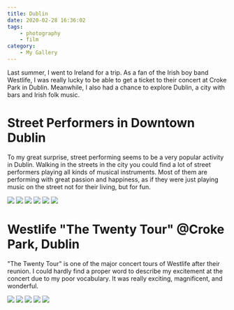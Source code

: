 ```yaml
---
title: Dublin
date: 2020-02-28 16:36:02
tags: 
    - photography 
    - film
category: 
    - My Gallery
---
```


Last summer, I went to Ireland for a trip. As a fan of the Irish boy band Westlife, I was really lucky to be able to get a ticket to their concert at Croke Park in Dublin. Meanwhile, I also had a chance to explore Dublin, a city with bars and Irish folk music.

# Street Performers in Downtown Dublin

To my great surprise, street performing seems to be a very popular activity in Dublin. Walking in the streets in the city you could find a lot of street performers playing all kinds of musical instruments. Most of them are performing with great passion and happiness, as if they were just playing music on the street not for their living, but for fun.

![](/images/190823_RZH3285.jpg)
![](/images/190823_RZH3301.jpg)
![](/images/190823_RZH3309.jpg)
![](/images/190823_RZH3457.jpg)
![](/images/190823_RZH3460.jpg)
![](/images/190823_RZH3530.jpg)

# Westlife "The Twenty Tour" @Croke Park, Dublin

"The Twenty Tour" is one of the major concert tours of Westlife after their reunion. I could hardly find a proper word to describe my excitement at the concert due to my poor vocabulary. It was really exciting, magnificent, and wonderful.

![](/images/RZH4148.jpg)
![](/images/RZH403524.jpg)
![](/images/RZH410822.jpg)
![](/images/RZH415721.jpg)
![](/images/RZH418626.jpg)
